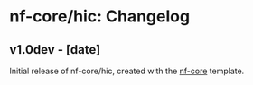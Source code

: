 # nf-core/hic: Changelog

## v1.0dev - [date]
Initial release of nf-core/hic, created with the [nf-core](http://nf-co.re/) template.
